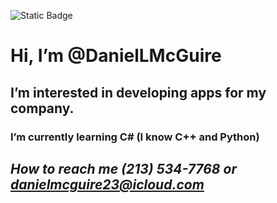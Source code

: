 ![Static Badge](https://img.shields.io/badge/MainLanguage-C%2B$2B-red)
# Hi, I’m @DanielLMcGuire
## I’m interested in developing apps for my company.
### I’m currently learning C# (I know C++ and Python)
## ***How to reach me (213) 534-7768 or danielmcguire23@icloud.com***

<!---
DanielLMcGuire/DanielLMcGuire is a ✨ special ✨ repository because its `README.md` (this file) appears on your GitHub profile.
You can click the Preview link to take a look at your changes.
--->
